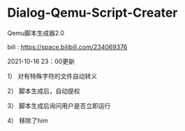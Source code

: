 # Dialog-Qemu-Script-Creater
Qemu脚本生成器2.0

bili : https://space.bilibili.com/234069376

2021-10-16 23：00更新

  1）  对有特殊字符的文件自动转义
  
  2）  脚本生成后，自动提权
  
  3）  脚本生成后询问用户是否立即运行
  
  4）  移除了him
